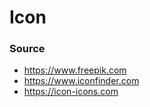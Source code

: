 # Icon 


### Source

- https://www.freepik.com
- https://www.iconfinder.com
- https://icon-icons.com
